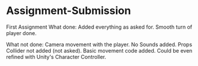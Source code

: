 # Assignment-Submission
First Assignment
What done:
Added everything as asked for.
Smooth turn of player done.

What not done:
Camera movement with the player.
No Sounds added.
Props Collider not added (not asked).
Basic movement code added. Could be even refined with Unity's Character Controller.
